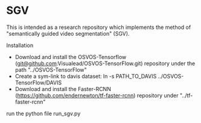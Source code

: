 # SGV
This is intended as a research repository which implements the method of "semantically guided video segmentation" (SGV). 

Installation
* Download and install the OSVOS-Tensorflow (git@github.com:Visualead/OSVOS-TensorFlow.git) repository under the path "../OSVOS-TensorFlow"
* Create a sym-link to davis dataset:
    ln -s PATH_TO_DAVIS ../OSVOS-TensorFlow/DAVIS
* Download and install the Faster-RCNN (https://github.com/endernewton/tf-faster-rcnn) repository under "../tf-faster-rcnn"

run the python file run_sgv.py
